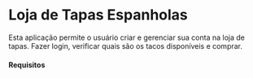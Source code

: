 # Loja de Tapas Espanholas

Esta aplicação permite o usuário criar e gerenciar sua conta na loja de tapas. Fazer login, verificar quais são os tacos disponíveis e comprar. 

#### Requisitos 